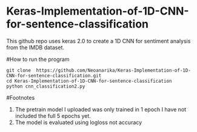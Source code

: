 # Keras-Implementation-of-1D-CNN-for-sentence-classification
This github repo uses keras 2.0 to create a 1D CNN for sentiment analysis from the IMDB dataset. 

#How to run the program 

```
git clone  https://github.com/Neoanarika/Keras-Implementation-of-1D-CNN-for-sentence-classification.git
cd Keras-Implementation-of-1D-CNN-for-sentence-classification
python cnn_classification2.py
```

#Footnotes 
1. The pretrain model I uploaded was only trained in 1 epoch I have not included the full 5 epochs yet. 
2. The model is evaluated using logloss not accuracy 


